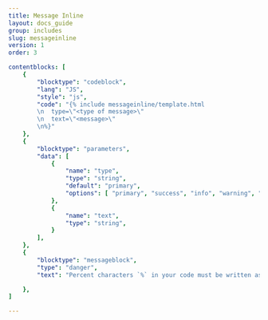 ```yaml
---
title: Message Inline
layout: docs_guide
group: includes
slug: messageinline
version: 1
order: 3

contentblocks: [
	{
		"blocktype": "codeblock",
		"lang": "JS",
		"style": "js",
		"code": "{% include messageinline/template.html
		\n	type=\"<type of message>\"
		\n	text=\"<message>\"
		\n%}"
	},
	{
		"blocktype": "parameters",
		"data": [
			{
				"name": "type",
				"type": "string",
				"default": "primary",
				"options": [ "primary", "success", "info", "warning", "danger" ]
			},
			{
				"name": "text",
				"type": "string",
			}
		],
	},
	{
		"blocktype": "messageblock",
		"type": "danger",
		"text": "Percent characters `%` in your code must be written as `0/0`.",

	},
]

---
```

